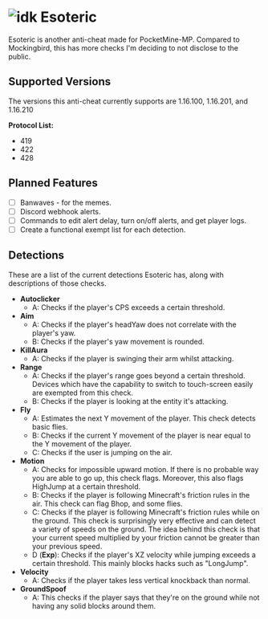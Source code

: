 # ![idk](https://media.discordapp.net/attachments/727159224320131133/826094659000205322/Esoteric_11A13E3.gif?width=50&height=50) Esoteric
Esoteric is another anti-cheat made for PocketMine-MP. Compared to Mockingbird, this has more checks
I'm deciding to not disclose to the public.

## Supported Versions
The versions this anti-cheat currently supports are 1.16.100, 1.16.201, and 1.16.210

**Protocol List:**
- 419
- 422
- 428

## Planned Features
- [ ] Banwaves - for the memes.
- [ ] Discord webhook alerts.
- [ ] Commands to edit alert delay, turn on/off alerts, and get player logs.
- [ ] Create a functional exempt list for each detection.

## Detections
These are a list of the current detections Esoteric has, along with descriptions of those checks.

* **Autoclicker**
    - A: Checks if the player's CPS exceeds a certain threshold.
* **Aim**
    - A: Checks if the player's headYaw does not correlate with the player's yaw.
    - B: Checks if the player's yaw movement is rounded.
* **KillAura**
    - A: Checks if the player is swinging their arm whilst attacking.
* **Range**
    - A: Checks if the player's range goes beyond a certain threshold. Devices which have the capability to switch to touch-screen easily are exempted from this check.
    - B: Checks if the player is looking at the entity it's attacking.
* **Fly**
    - A: Estimates the next Y movement of the player. This check detects basic flies.
    - B: Checks if the current Y movement of the player is near equal to the  Y movement of the player.
    - C: Checks if the user is jumping on the air.
* **Motion**
    - A: Checks for impossible upward motion. If there is no probable way you are able to go up, this check flags.
    Moreover, this also flags HighJump at a certain threshold.
    - B: Checks if the player is following Minecraft's friction rules in the air. This check can flag Bhop, and
    some flies.
    - C: Checks if the player is following Minecraft's friction rules while on the ground. This check is surprisingly very effective
    and can detect a variety of speeds on the ground. The idea behind this check is that your current speed multiplied by your friction
    cannot be greater than your previous speed.
    - D (**Exp**): Checks if the player's XZ velocity while jumping exceeds a certain threshold. This mainly blocks hacks such as "LongJump".
* **Velocity**
    - A: Checks if the player takes less vertical knockback than normal.
* **GroundSpoof**
    - A: This checks if the player says that they're on the ground while not having any solid blocks around them.